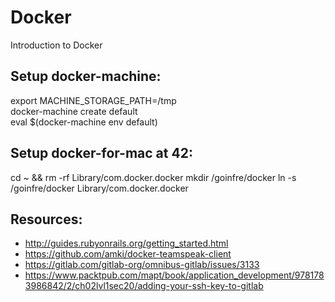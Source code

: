 # Docker

Introduction to Docker

## Setup docker-machine:
export MACHINE_STORAGE_PATH=/tmp  
docker-machine create default  
eval $(docker-machine env default)  

## Setup docker-for-mac at 42:
cd ~ && rm -rf Library/com.docker.docker
mkdir /goinfre/docker
ln -s /goinfre/docker Library/com.docker.docker

## Resources:
- http://guides.rubyonrails.org/getting_started.html
- https://github.com/amki/docker-teamspeak-client
- https://gitlab.com/gitlab-org/omnibus-gitlab/issues/3133
- https://www.packtpub.com/mapt/book/application_development/9781783986842/2/ch02lvl1sec20/adding-your-ssh-key-to-gitlab
